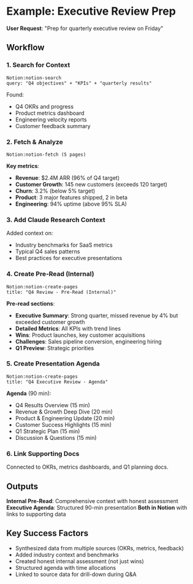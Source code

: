 # Example: Executive Review Prep

**User Request**: "Prep for quarterly executive review on Friday"

## Workflow

### 1. Search for Context
```
Notion:notion-search
query: "Q4 objectives" + "KPIs" + "quarterly results"
```

Found:
- Q4 OKRs and progress
- Product metrics dashboard
- Engineering velocity reports
- Customer feedback summary

### 2. Fetch & Analyze
```
Notion:notion-fetch (5 pages)
```

**Key metrics**:
- **Revenue**: $2.4M ARR (96% of Q4 target)
- **Customer Growth**: 145 new customers (exceeds 120 target)
- **Churn**: 3.2% (below 5% target)
- **Product**: 3 major features shipped, 2 in beta
- **Engineering**: 94% uptime (above 95% SLA)

### 3. Add Claude Research Context
Added context on:
- Industry benchmarks for SaaS metrics
- Typical Q4 sales patterns
- Best practices for executive presentations

### 4. Create Pre-Read (Internal)
```
Notion:notion-create-pages
title: "Q4 Review - Pre-Read (Internal)"
```

**Pre-read sections**:
- **Executive Summary**: Strong quarter, missed revenue by 4% but exceeded customer growth
- **Detailed Metrics**: All KPIs with trend lines
- **Wins**: Product launches, key customer acquisitions
- **Challenges**: Sales pipeline conversion, engineering hiring
- **Q1 Preview**: Strategic priorities

### 5. Create Presentation Agenda
```
Notion:notion-create-pages
title: "Q4 Executive Review - Agenda"
```

**Agenda** (90 min):
- Q4 Results Overview (15 min)
- Revenue & Growth Deep Dive (20 min)
- Product & Engineering Update (20 min)
- Customer Success Highlights (15 min)
- Q1 Strategic Plan (15 min)
- Discussion & Questions (15 min)

### 6. Link Supporting Docs
Connected to OKRs, metrics dashboards, and Q1 planning docs.

## Outputs

**Internal Pre-Read**: Comprehensive context with honest assessment
**Executive Agenda**: Structured 90-min presentation
**Both in Notion** with links to supporting data

## Key Success Factors
- Synthesized data from multiple sources (OKRs, metrics, feedback)
- Added industry context and benchmarks
- Created honest internal assessment (not just wins)
- Structured agenda with time allocations
- Linked to source data for drill-down during Q&A
